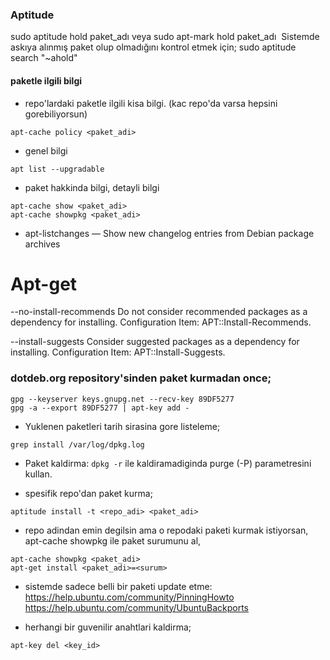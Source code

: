 ### Aptitude
sudo aptitude hold paket_adı veya sudo apt-mark hold paket_adı 
Sistemde askıya alınmış paket olup olmadığını kontrol etmek için;
sudo aptitude search "~ahold"

#### paketle ilgili bilgi
* repo'lardaki paketle ilgili kisa bilgi. (kac repo'da varsa hepsini
  gorebiliyorsun)
```
apt-cache policy <paket_adi>
```
* genel bilgi
```
apt list --upgradable
```
* paket hakkinda bilgi, detayli bilgi
```
apt-cache show <paket_adi>
apt-cache showpkg <paket_adi>
```

* apt-listchanges — Show new changelog entries from Debian package archives 

# Apt-get
--no-install-recommends
Do not consider recommended packages as a dependency for installing.
Configuration Item: APT::Install-Recommends.

--install-suggests
Consider suggested packages as a dependency for installing.
Configuration Item: APT::Install-Suggests. 

### dotdeb.org repository'sinden paket kurmadan once;
```
gpg --keyserver keys.gnupg.net --recv-key 89DF5277
gpg -a --export 89DF5277 | apt-key add - 
```
* Yuklenen paketleri tarih sirasina gore listeleme;
```
grep install /var/log/dpkg.log
```
* Paket kaldirma: `dpkg -r` ile  kaldiramadiginda purge (-P) parametresini kullan.

* spesifik repo'dan paket kurma;
```
aptitude install -t <repo_adi> <paket_adi>
```

* repo adindan emin degilsin ama o repodaki paketi kurmak istiyorsan, apt-cache
  showpkg ile paket surumunu al,
```
apt-cache showpkg <paket_adi>
apt-get install <paket_adi>=<surum>
```

* sistemde sadece belli bir paketi update etme:
https://help.ubuntu.com/community/PinningHowto
https://help.ubuntu.com/community/UbuntuBackports

* herhangi bir guvenilir anahtlari kaldirma;
```
apt-key del <key_id>
```
